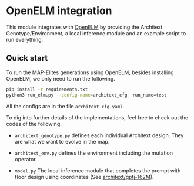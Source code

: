 # OpenELM integration
This module integrates with [OpenELM](https://github.com/CarperAI/OpenELM) by providing the Architext 
Genotype/Environment, a local inference module and an example script to run everything.

## Quick start
To run the MAP-Elites generations using OpenELM, besides installing OpenELM, we only need to run the following.
```bash
pip install -r requirements.txt
python3 run_elm.py --config-name=architext_cfg  run_name=test
```
All the configs are in the file `architext_cfg.yaml`.

To dig into further details of the implementations, feel free to check out the codes of the following.
- `architext_genotype.py` defines each individual Architext design. They are what we want to evolve in the map.

- `architext_env.py` defines the environment including the mutation operator.

- `model.py` The local inference module that completes the prompt with floor design using coordinates
(See [architext/gptj-162M](https://huggingface.co/architext/gptj-162M)). 